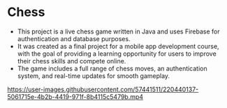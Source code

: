 # Chess
* This project is a live chess game written in Java and uses Firebase for authentication and database purposes.
* It was created as a final project for a mobile app development course, with the goal of providing a learning opportunity for users to improve their chess skills and compete online.
* The game includes a full range of chess moves, an authentication system, and real-time updates for smooth gameplay.

https://user-images.githubusercontent.com/57441511/220440137-5061715e-4b2b-4419-971f-8b4115c5479b.mp4

